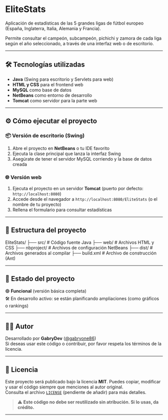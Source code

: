 # EliteStats

Aplicación de estadísticas de las 5 grandes ligas de fútbol europeo (España, Inglaterra, Italia, Alemania y Francia).

Permite consultar el campeón, subcampeón, pichichi y zamora de cada liga según el año seleccionado, a través de una interfaz web o de escritorio.

---

## 🛠️ Tecnologías utilizadas

- **Java** (Swing para escritorio y Servlets para web)
- **HTML y CSS** para el frontend web
- **MySQL** como base de datos
- **NetBeans** como entorno de desarrollo
- **Tomcat** como servidor para la parte web

---

## ⚙️ Cómo ejecutar el proyecto

### 📦 Versión de escritorio (Swing)

1. Abre el proyecto en **NetBeans** o tu IDE favorito
2. Ejecuta la clase principal que lanza la interfaz Swing
3. Asegúrate de tener el servidor MySQL corriendo y la base de datos creada

### 🌐 Versión web

1. Ejecuta el proyecto en un servidor **Tomcat** (puerto por defecto: `http://localhost:8080`)
2. Accede desde el navegador a `http://localhost:8080/EliteStats` (o el nombre de tu proyecto)
3. Rellena el formulario para consultar estadísticas

---

## 📂 Estructura del proyecto

EliteStats/
├── src/ # Código fuente Java
├── web/ # Archivos HTML y CSS
├── nbproject/ # Archivos de configuración NetBeans
├── dist/ # Archivos generados al compilar
├── build.xml # Archivo de construcción (Ant)


---

## 🚧 Estado del proyecto

🟢 **Funcional** (versión básica completa)  
🛠️ En desarrollo activo: se están planificando ampliaciones (como gráficos o rankings)

---

## 👨‍💻 Autor

Desarrollado por **GabryDev** ([@gabryone86](https://github.com/gabryone86))  
Si deseas usar este código o contribuir, por favor respeta los términos de la licencia.

---

## 📄 Licencia

Este proyecto será publicado bajo la licencia **MIT**. Puedes copiar, modificar y usar el código siempre que menciones al autor original.  
Consulta el archivo [`LICENSE`](LICENSE) (pendiente de añadir) para más detalles.

> ⚠️ **Este código no debe ser reutilizado sin atribución. Si lo usas, da crédito.**

---

